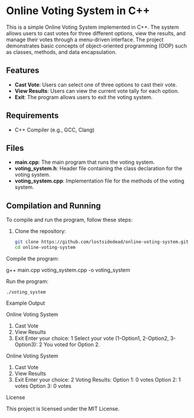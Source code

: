 # Online Voting System in C++

This is a simple Online Voting System implemented in C++. The system allows users to cast votes for three different options, view the results, and manage their votes through a menu-driven interface. The project demonstrates basic concepts of object-oriented programming (OOP) such as classes, methods, and data encapsulation.

## Features

- **Cast Vote**: Users can select one of three options to cast their vote.
- **View Results**: Users can view the current vote tally for each option.
- **Exit**: The program allows users to exit the voting system.

## Requirements

- C++ Compiler (e.g., GCC, Clang)

## Files

- **main.cpp**: The main program that runs the voting system.
- **voting_system.h**: Header file containing the class declaration for the voting system.
- **voting_system.cpp**: Implementation file for the methods of the voting system.

## Compilation and Running

To compile and run the program, follow these steps:

1. Clone the repository:

   ```bash
   git clone https://github.com/lostsidedead/online-voting-system.git
   cd online-voting-system

Compile the program:

g++ main.cpp voting_system.cpp -o voting_system

Run the program:

    ./voting_system

Example Output

Online Voting System
1. Cast Vote
2. View Results
3. Exit
Enter your choice: 1
Select your vote (1-Option1, 2-Option2, 3-Option3): 2
You voted for Option 2.

Online Voting System
1. Cast Vote
2. View Results
3. Exit
Enter your choice: 2
Voting Results:
Option 1: 0 votes
Option 2: 1 votes
Option 3: 0 votes

License

This project is licensed under the MIT License.
